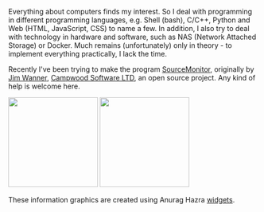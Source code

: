 Everything about computers finds my interest. So I deal with programming in different programming languages, e.g. Shell (bash), C/C++, Python and Web (HTML, JavaScript, CSS) to name a few. In addition, I also try to deal with technology in hardware and software, such as NAS (Network Attached Storage) or Docker. Much remains (unfortunately) only in theory - to implement everything practically, I lack the time.

Recently I've been trying to make the program [SourceMonitor], originally by [Jim Wanner], [Campwood Software LTD], an open source project. Any kind of help is welcome here.

<p>  
<img height="180em" src="https://github-readme-stats.vercel.app/api?username=ThirtySomething&include_all_commits=true&show_icons=true&hide_border=true&count_private=true&theme=transparent" />
<img height="180em" src="https://github-readme-stats.vercel.app/api/top-langs/?username=ThirtySomething&include_all_commits=true&count_private=true&show_icons=true&hide_border=true&layout=compact&hide=lua&langs_count=8&theme=transparent"/>  
</p>  

These information graphics are created using Anurag Hazra [widgets][anuraghazra].

[anuraghazra]: https://github.com/anuraghazra/github-readme-stats
[Campwood Software LTD]: https://www.campwoodsw.com/sourcemonitor.html
[Jim Wanner]: https://campwoodsw.com/emcomp/about-us/
[SourceMonitor]: https://github.com/SourceMonitor/SM-Info
